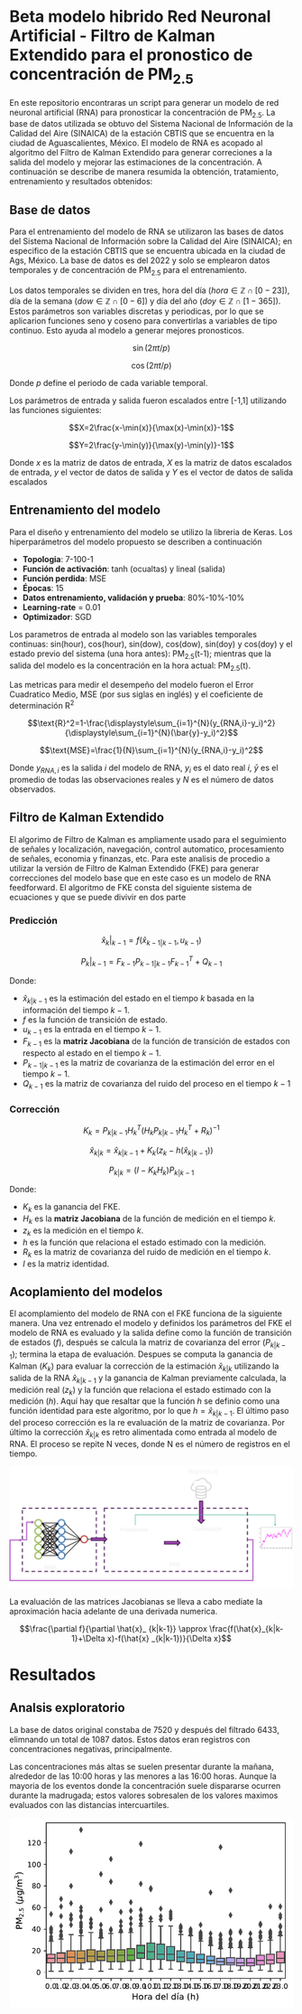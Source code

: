 # Beta modelo hibrido Red Neuronal Artificial - Filtro de Kalman Extendido para el pronostico de concentración de PM<sub>2.5

En este repositorio encontraras un script para generar un modelo de red neuronal artificial (RNA) para pronosticar la concentración de PM<sub>2.5</sub>. La base de datos utilizada se obtuvo del Sistema Nacional de Información de la Calidad del Aire (SINAICA) de la estación CBTIS que se encuentra en la ciudad de Aguascalientes, México. El modelo de RNA es acopado al algoritmo del Filtro de Kalman Extendido para generar correciones a la salida del modelo y mejorar las estimaciones de la concentración. A continuación se describe de manera resumida la obtención, tratamiento, entrenamiento y resultados obtenidos:

## Base de datos
Para el entrenamiento del modelo de RNA se utilizaron las bases de datos del Sistema Nacional de Información sobre la Calidad del Aire (SINAICA); en especifico de la estación CBTIS que se encuentra ubicada en la ciudad de Ags, México. La base de datos es del 2022 y solo se emplearon datos temporales y de concentración de PM<sub>2.5</sub> para el entrenamiento.

Los datos temporales se dividen en tres, hora del día ($hora \in \mathbb{Z} \cap [0-23]$), día de la semana ($dow \in \mathbb{Z} \cap [0-6]$) y día del año ($doy \in \mathbb{Z} \cap [1-365]$). Estos parámetros son variables discretas y periodicas, por lo que se aplicarion funciones seno y coseno para convertirlas a variables de tipo continuo. Esto ayuda al modelo a generar mejores pronosticos.

$$\sin(2\pi t/p)$$

$$\cos(2\pi t/p)$$

Donde $p$ define el periodo de cada variable temporal.

Los parámetros de entrada y salida fueron escalados entre [-1,1] utilizando las funciones siguientes:

$$X=2\frac{x-\min(x)}{\max(x)-\min(x)}-1$$

$$Y=2\frac{y-\min(y)}{\max(y)-\min(y)}-1$$

Donde $x$ es la matriz de datos de entrada, $X$ es la matriz de datos escalados de entrada, $y$ el vector de datos de salida y $Y$ es el vector de datos de salida escalados

## Entrenamiento del modelo
Para el diseño y entrenamiento del modelo se utilizo la libreria de Keras. Los hiperparámetros del modelo propuesto se describen a continuación

- **Topologia**: 7-100-1
- **Función de activación**: tanh (ocualtas) y lineal (salida)
- **Función perdida**: MSE
- **Épocas**: 15
- **Datos entrenamiento, validación y prueba**: 80%-10%-10%
- **Learning-rate** = 0.01
- **Optimizador**: SGD

Los parametros de entrada al modelo son las variables temporales continuas: sin(hour), cos(hour), sin(dow), cos(dow), sin(doy) y cos(doy) y el estado previo del sistema (una hora antes): PM<sub>2.5</sub>(t-1); mientras que la salida del modelo es la concentración en la hora actual: PM<sub>2.5</sub>(t).

Las metricas para medir el desempeño del modelo fueron el Error Cuadratico Medio, MSE (por sus siglas en inglés) y el coeficiente de determinación $\text{R}^2$

$$\text{R}^2=1-\frac{\displaystyle\sum_{i=1}^{N}(y_{RNA,i}-y_i)^2}{\displaystyle\sum_{i=1}^{N}(\bar{y}-y_i)^2}$$

$$\text{MSE}=\frac{1}{N}\sum_{i=1}^{N}(y_{RNA,i}-y_i)^2$$

Donde $y_{RNA,i}$ es la salida $i$ del modelo de RNA, $y_i$ es el dato real $i$, $\bar{y}$ es el promedio de todas las observaciones reales y $N$ es el número de datos observados.

## Filtro de Kalman Extendido

El algorimo de Filtro de Kalman es ampliamente usado para el seguimiento de señales y localización, navegación, control automatico, procesamiento de señales, economia y finanzas, etc. Para este analisis de procedio a utilizar la versión de Filtro de Kalman Extendido (FKE) para generar correcciones del modelo base que en este caso es un modelo de RNA feedforward. El algoritmo de FKE consta del siguiente sistema de ecuaciones y que se puede divivir en dos parte

### Predicción

$$\hat{x}_ k|_ {k-1}=f(\hat{x}_ {k-1|k-1},u_{k-1})$$

$$P_k|_ {k-1}=F_{k-1}P_{k-1|k-1}F^T_{k-1}+Q_{k-1}$$

Donde:

- $\hat{x}_{k|k-1}$ es la estimación del estado en el tiempo $k$ basada en la información del tiempo $k-1$.
- $f$ es la función de transición de estado.
- $u_{k-1}$ es la entrada en el tiempo $k-1$.
- $F_{k-1}$ es la **matriz Jacobiana** de la función de transición de estados con respecto al estado en el tiempo $k-1$.
- $P_{k-1|k-1}$ es la matriz de covarianza de la estimación del error en el tiempo $k-1$.
- $Q_{k-1}$ es la matriz de covarianza del ruido del proceso en el tiempo $k-1$

### Corrección

$$K_k=P_{k|k-1}H^T_k(H_kP_{k|k-1}H^T_k+R_k)^{-1}$$

$$\hat{x}_ {k|k}=\hat{x}_ {k|k-1}+K_k(z_k-h(\hat{x}_{k|k-1}))$$

$$P_{k|k}=(I-K_kH_k)P_{k|k-1}$$

Donde:

- $K_k$ es la ganancia del FKE.
- $H_k$ es la **matriz Jacobiana** de la función de medición en el tiempo $k$.
- $z_k$ es la medición en el tiempo $k$.
- $h$ es la función que relaciona el estado estimado con la medición.
- $R_k$ es la matriz de covarianza del ruido de medición en el tiempo $k$.
- $I$ es la matriz identidad.

## Acoplamiento del modelos

El acomplamiento del modelo de RNA con el FKE funciona de la siguiente manera. Una vez entrenado el modelo y definidos los parámetros del FKE el modelo de RNA es evaluado y la salida define como la función de transición de estados ($f$), después se calcula la matriz de covarianza del error ($P_{k|k-1}$); termina la etapa de evaluación. Despues se computa la ganancia de Kalman ($K_k$) para evaluar la corrección de la estimación $\hat{x}_{k|k}$ utilizando la salida de la RNA $\hat{x} _{k|k-1}$ y la ganancia de Kalman previamente calculada, la medición real ($z_k$) y la función que relaciona el estado estimado con la medición ($h$). Aquí hay que resaltar que la función $h$ se definio como una función identidad para este algoritmo, por lo que $h=\hat{x} _{k|k-1}$. El último paso del proceso corrección es la re evaluación de la matriz de covarianza. Por último la corrección $\hat{x} _{k|k}$ es retro alimentada como entrada al modelo de RNA. El proceso se repite N veces, donde N es el número de registros en el tiempo.

<img src = "imagenes/algoritmo.png" />

La evaluación de las matrices Jacobianas se lleva a cabo mediate la aproximación hacia adelante de una derivada numerica.

$$\frac{\partial f}{\partial \hat{x}_ {k|k-1}} \approx \frac{f(\hat{x}_{k|k-1}+\Delta x)-f(\hat{x} _{k|k-1})}{\Delta x}$$

# Resultados

## Analsis exploratorio

La base de datos original constaba de 7520 y después del filtrado 6433, elimnando un total de 1087 datos. Estos datos eran registros con concentraciones negativas, principalmente. 

Las concentraciones más altas se suelen presentar durante la mañana, alrededor de las 10:00 horas y las menores a las 16:00 horas. Aunque la mayoria de los eventos donde la concentración suele dispararse ocurren durante la madrugada; estos valores sobresalen de los valores maximos evaluados con las distancias intercuartiles.

<img src = "imagenes/boxplot.pdf" />
